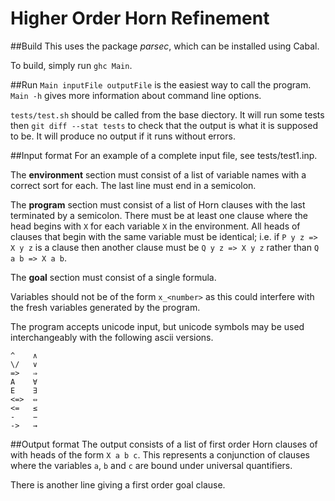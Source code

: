 Higher Order Horn Refinement
============================

##Build
This uses the package *parsec*, which can be installed using Cabal.

To build, simply run `ghc Main`.

##Run
`Main inputFile outputFile` is the easiest way to call the program.
`Main -h` gives more information about command line options.

`tests/test.sh` should be called from the base diectory.
It will run some tests then `git diff --stat tests` to check that the output is what it is supposed to be.
It will produce no output if it runs without errors.

##Input format
For an example of a complete input file, see tests/test1.inp.

The **environment** section must consist of a list of variable names with a correct sort for each.
The last line must end in a semicolon.

The **program** section must consist of a list of Horn clauses with the last terminated by a semicolon.
There must be at least one clause where the head begins with `X` for each variable `X` in the environment.
All heads of clauses that begin with the same variable must be identical;
i.e. if `P y z => X y z` is a clause then another clause must be `Q y z => X y z` rather than `Q a b => X a b`.

The **goal** section must consist of a single formula.

Variables should not be of the form `x_<number>` as this could interfere with the fresh variables generated by the program.



The program accepts unicode input, but unicode symbols may be used interchangeably with the following ascii versions.
```
^    ∧
\/   ∨
=>   ⇒
A    ∀
E    ∃
<=>  ⇔
<=   ≤
-    −
->   →
```


##Output format
The output consists of a list of first order Horn clauses of with heads of the form `X a b c`.
This represents a conjunction of clauses where the variables `a`, `b` and `c` are bound under universal quantifiers.

There is another line giving a first order goal clause.